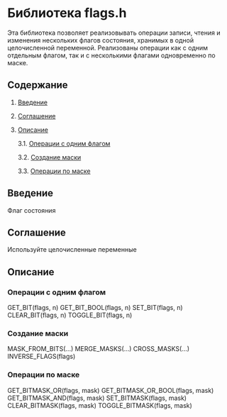 <h1>Библиотека flags.h</h1>

Эта библиотека позволяет реализовывать операции записи, чтения и изменения нескольких флагов состояния, хранимых в одной целочисленной переменной. 
Реализованы операции как с одним отдельным флагом, так и с несколькими флагами одновременно по маске.

<h2>Содержание</h2>

1. [Введение](#part-i)
2. [Соглашение](#part-ii)
3. [Описание](#part-iii)
   
   3.1. [Операции с одним флагом](#part-v)
   
   3.2. [Создание маски](#part-vv)
   
   3.3. [Операции по маске](#part-vvv)

<h2 id="part-i">Введение</h2>

Флаг состояния

<h2 id="part-ii">Соглашение</h2>

Используйте целочисленные переменные

<h2 id="part-iii">Описание</h2>

<h3 id="#part-v">Операции с одним флагом</h3>
GET_BIT(flags, n)
GET_BIT_BOOL(flags, n)
SET_BIT(flags, n)
CLEAR_BIT(flags, n)
TOGGLE_BIT(flags, n)

<h3 id="#part-vv">Создание маски</h3>
MASK_FROM_BITS(...)
MERGE_MASKS(...)
CROSS_MASKS(...)
INVERSE_FLAGS(flags)

<h3 id="#part-vvv">Операции по маске</h3>
GET_BITMASK_OR(flags, mask)
GET_BITMASK_OR_BOOL(flags, mask)
GET_BITMASK_AND(flags, mask)
SET_BITMASK(flags, mask)
CLEAR_BITMASK(flags, mask)
TOGGLE_BITMASK(flags, mask)
